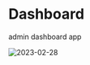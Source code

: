 # Dashboard
<p>admin dashboard app</p>

![2023-02-28](https://user-images.githubusercontent.com/116832376/221875545-0785ec69-3879-471a-a359-dfd2060df840.png)
